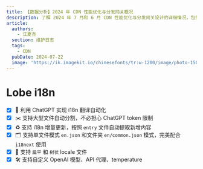 ```yaml
---
title: 【数据分析】2024 年 CDN 性能优化与分发网关概况
description: 了解 2024 年 7 月和 6 月 CDN 性能优化与分发网关设计的详细情况，包括 Cloudflare Page 和 Render 的并发限制问题、架构底层 CDN 更改为 ImageKit、横向扩容 CDN 服务账号、全链路监控系统需求，以及 LightCDN 的使用数据统计和部分服务挂机问题。分析各地区的 CDN 使用情况和性能表现，特别是东亚和美国地区的流量分布和传输延迟。
article:
  authors:
    - 江夏尧
  section: 维护日志
  tags:
    - CDN
  pubDate: 2024-07-22
  image: 'https://ik.imagekit.io/chinesefonts/tr:w-1200/image/photo-1508804185872-d7badad00f7d.jfif'
---
```


# Lobe i18n

- [x] 🤖 利用 ChatGPT 实现 i18n 翻译自动化
- [x] ✂️ 支持大型文件自动分割，不必担心 ChatGPT token 限制
- [x] ♻️ 支持 i18n 增量更新，按照 `entry` 文件自动提取新增内容
- [x] 🗂️ 支持单文件模式 `en.json` 和文件夹 `en/common.json` 模式，完美配合 `i18next` 使用
- [x] 🌲 支持 `扁平` 和 `树状` locale 文件
- [x] 🛠️ 支持自定义 OpenAI 模型、API 代理、temperature
